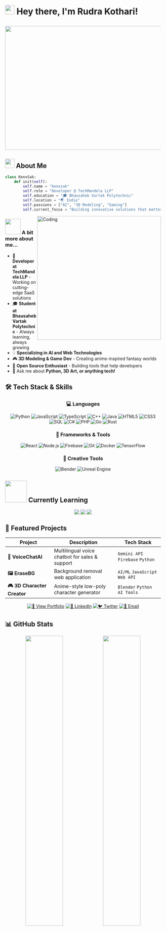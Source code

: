 # <img src="https://media.giphy.com/media/hvRJCLFzcasrR4ia7z/giphy.gif" width="30px"/> Hey there, I'm **Rudra Kothari**! 
## <img src="https://media0.giphy.com/media/v1.Y2lkPTc5MGI3NjExb29xM2tlbzh6dHR5d3Q4Z2R6enJsZGc4ZW9heXA3aWFmaGt1bmZkNCZlcD12MV9pbnRlcm5hbF9naWZfYnlfaWQmY3Q9Zw/2seKKLp1n0sEeJLYTK/giphy.gif" height="400" width="1000"> 

## <img src="https://media.giphy.com/media/WUlplcMpOCEmTGBtBW/giphy.gif" width="30"> About Me


```python
class KenxSak:
    def init(self):
        self.name = "kenxsak"
        self.role = "Developer @ TechMandela LLP"
        self.education = "🎓 Bhausaheb Vartak Polytechnic"
        self.location = "🌏 India"
        self.passions = ["AI", "3D Modeling", "Gaming"]
        self.current_focus = "Building innovative solutions that matter"
```


<img align="right" alt="Coding" width="400" src="https://raw.githubusercontent.com/abhisheknaiidu/abhisheknaiidu/master/code.gif">

### <img src="https://media.giphy.com/media/VgCDAzcKvsR6OM0uWg/giphy.gif" width="50"> A bit more about me...

- 🏢 **Developer at TechMandela LLP** - Working on cutting-edge SaaS solutions
- 🎓 **Student at Bhausaheb Vartak Polytechnic** - Always learning, always growing
- 💡 **Specializing in AI and Web Technologies**
- 🎮 **3D Modeling & Game Dev** - Creating anime-inspired fantasy worlds
- 🚀 **Open Source Enthusiast** - Building tools that help developers
- 💬 Ask me about **Python, 3D Art, or anything tech!**

## 🛠️ Tech Stack & Skills

<div align="center">

### 💻 Languages
![Python](https://img.shields.io/badge/Python-3776AB?style=for-the-badge&logo=python&logoColor=white&labelColor=FFD43B)
![JavaScript](https://img.shields.io/badge/JavaScript-F7DF1E?style=for-the-badge&logo=javascript&logoColor=black&labelColor=00FF88)
![TypeScript](https://img.shields.io/badge/TypeScript-007ACC?style=for-the-badge&logo=typescript&logoColor=white&labelColor=3178C6)
![C++](https://img.shields.io/badge/C++-00599C?style=for-the-badge&logo=cplusplus&logoColor=white&labelColor=00FF88)
![Java](https://img.shields.io/badge/Java-007396?style=for-the-badge&logo=java&logoColor=white&labelColor=E11F21)
![HTML5](https://img.shields.io/badge/HTML5-E34F26?style=for-the-badge&logo=html5&logoColor=white&labelColor=00FF88)
![CSS3](https://img.shields.io/badge/CSS3-1572B6?style=for-the-badge&logo=css3&logoColor=white&labelColor=264DE4)
![SQL](https://img.shields.io/badge/SQL-4479A1?style=for-the-badge&logo=mysql&logoColor=white&labelColor=00FF88)
![C#](https://img.shields.io/badge/C%23-239120?style=for-the-badge&logo=csharp&logoColor=white&labelColor=512BD4)
![PHP](https://img.shields.io/badge/PHP-777BB4?style=for-the-badge&logo=php&logoColor=white&labelColor=00FF88)
![Go](https://img.shields.io/badge/Go-00ADD8?style=for-the-badge&logo=go&logoColor=white&labelColor=00ACD7)
![Rust](https://img.shields.io/badge/Rust-000000?style=for-the-badge&logo=rust&logoColor=white&labelColor=00FF88)

### 🚀 Frameworks & Tools
![React](https://img.shields.io/badge/React-20232A?style=for-the-badge&logo=react&logoColor=61DAFB)
![Node.js](https://img.shields.io/badge/Node.js-339933?style=for-the-badge&logo=nodedotjs&logoColor=white)
![Firebase](https://img.shields.io/badge/Firebase-FFCA28?style=for-the-badge&logo=firebase&logoColor=black)
![Git](https://img.shields.io/badge/Git-F05032?style=for-the-badge&logo=git&logoColor=white)
![Docker](https://img.shields.io/badge/Docker-2496ED?style=for-the-badge&logo=docker&logoColor=white)
![TensorFlow](https://img.shields.io/badge/TensorFlow-FF6F00?style=for-the-badge&logo=tensorflow&logoColor=white)

### 🎨 Creative Tools
![Blender](https://img.shields.io/badge/Blender-F5792A?style=for-the-badge&logo=blender&logoColor=white&labelColor=00FF88)
![Unreal Engine](https://img.shields.io/badge/Unreal_Engine_5-313131?style=for-the-badge&logo=unrealengine&logoColor=white&labelColor=00FF88)

</div>

## <img src="https://media0.giphy.com/media/v1.Y2lkPTc5MGI3NjExaXR2bmVhNjBvbXA1bHlwNzN5Z3d6OTZnaHYxcDE3ZDhvYWF3czY2cyZlcD12MV9pbnRlcm5hbF9naWZfYnlfaWQmY3Q9Zw/kMqJ9CL7656fK/giphy.gif" width="70"> **Currently Learning**

<div align="center">
  <img src="https://img.shields.io/badge/🎮_Unreal_Engine_5-0E1128?style=for-the-badge&logo=unrealengine&logoColor=white&labelColor=00FF88" />
  <img src="https://img.shields.io/badge/🎨_Blender_3D-F5792A?style=for-the-badge&logo=blender&logoColor=white&labelColor=E87D0D" />
  <img src="https://img.shields.io/badge/🤖_Machine_Learning-FF6F00?style=for-the-badge&logo=tensorflow&logoColor=white&labelColor=00FF88" />
</div>


## 🚀 Featured Projects

<div align="center">
  
| Project | Description | Tech Stack |
|---------|-------------|------------|
| **🎤 VoiceChatAI** | Multilingual voice chatbot for sales & support | `Gemini API` `Firebase` `Python` |
| **🖼️ EraseBG** | Background removal web application | `AI/ML` `JavaScript` `Web API` |
| **🎮 3D Character Creator** | Anime-style low-poly character generator | `Blender` `Python` `AI Tools` |

</div>

<div align="center">
  
  [![🚀 View Portfolio](https://img.shields.io/badge/🚀_View_Portfolio-00FF88?style=for-the-badge&logo=github&logoColor=black)](#)
  [![💼 LinkedIn](https://img.shields.io/badge/💼_LinkedIn-0077B5?style=for-the-badge&logo=linkedin&logoColor=white)](#)
  [![🐦 Twitter](https://img.shields.io/badge/🐦_Twitter-1DA1F2?style=for-the-badge&logo=twitter&logoColor=white)](#)
  [![📧 Email](https://img.shields.io/badge/📧_Email-D14836?style=for-the-badge&logo=gmail&logoColor=white)](#)
  
</div>

## 📊 GitHub Stats

<div align="center">
  
  <img src="https://github-readme-stats.vercel.app/api?username=kenxsak&show_icons=true&theme=radical&bg_color=1a1b27&title_color=00FF88&icon_color=00FF88&text_color=ffffff&border_color=00FF88" width="49%" />
  <img src="https://github-readme-streak-stats.herokuapp.com/?user=kenxsak&theme=radical&background=1a1b27&ring=00FF88&fire=00FF88&currStreakLabel=00FF88&border=00FF88" width="49%" />
  
</div>

<div align="center">
  
  <img src="https://github-readme-stats.vercel.app/api/top-langs/?username=kenxsak&layout=compact&theme=radical&bg_color=1a1b27&title_color=00FF88&text_color=ffffff&border_color=00FF88" width="49%" />
  <img src="https://github-readme-activity-graph.vercel.app/graph?username=kenxsak&theme=react-dark&bg_color=1a1b27&color=00FF88&line=00FF88&point=ffffff&area=true&hide_border=false&custom_title=Contribution%20Graph&area_color=00FF88" width="100%" />
  
</div>

## 🏆 Achievements & Badges

<div align="center">
  
  !
  
  <img src="https://img.shields.io/badge/🔥_Open_Source_Contributor-00FF88?style=for-the-badge" />
  <img src="https://img.shields.io/badge/💡_Problem_Solver-FFD700?style=for-the-badge" />
  <img src="https://img.shields.io/badge/🚀_Innovation_Enthusiast-FF6B6B?style=for-the-badge" />
  <img src="https://img.shields.io/badge/🎮_Game_Dev_Explorer-9B59B6?style=for-the-badge" />
  <img src="https://img.shields.io/badge/🎨_3D_Artist-3498DB?style=for-the-badge" />
  
</div>

## 🎯 Fun Zone

<div align="center">
  
  ### 🎮 When I'm not coding, you'll find me:
  

  ```javascript
  const hobbies = {
    gaming: ["VALORANT 🎯", "Genshin Impact ⚔️", "Open-world RPGs 🗺️"],
    creative: ["3D Modeling 🎨", "Anime Character Design ✨", "Digital Art 🖼️"],
    learning: ["New Tech Stacks 📚", "AI/ML 🤖"],
    fun: ["Card Games 🃏", "Photography 📸", "Exploring New Tools 🔧"]
};
  ```
  
</div>


</div>

## 🌈 Mood Board

<div align="center">

<!-- Tenor GIF 1 - Aesthetic Pink -->
<img src="https://media.tenor.com/hCOXMXaVUfAAAAAC/aesthetic-pink.gif" width="30%" />

<!-- Tenor GIF 2 - Kronk Reaction -->
<img src="https://media.tenor.com/ycXhNES95v8AAAAC/kronk-reaction.gif" width="30%" />

<!-- Tenor GIF 3 - Silly Guy -->
<img src="https://media.tenor.com/nSw2bMqyxoEAAAAC/silly-silly-guy.gif" width="30%" />

</div>

## 💬 Random Dev Quote

<div align="center">

!

</div>

## 🎵 Vibing to

<div align="center">

[![Spotify](https://novatorem.vercel.app/api/spotify?background_color=0d1117&border_color=00FF88)](https://open.spotify.com/user/0ap8lroq6tsaafwlbvxuj0ya3?si=89556c2838714a5e&nd=1&dlsi=e087344fc9094d85)

</div>

---

<div align="center">

### 🌟 Thanks for visiting! Let's build something amazing together! 🌟

<img src="https://capsule-render.vercel.app/api?type=waving&color=gradient&customColorList=12,18,20,24,28&height=100&section=footer&animation=twinkling" width="100%" />

![Visitor Count](https://profile-counter.glitch.me/kenxsak/count.svg?color=00FF88)

<img src="https://img.shields.io/badge/Made_with_💚_by-kenxsak-00FF88?style=for-the-badge" />

</div>
